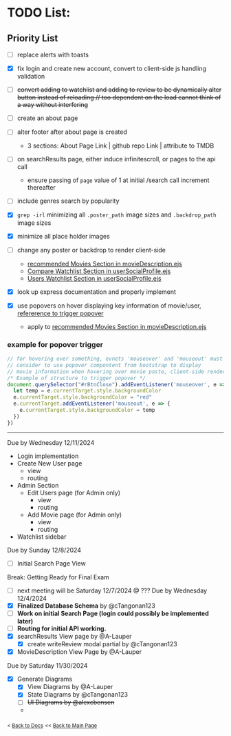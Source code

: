 # TODO List:
## Priority List
- [ ] replace alerts with toasts
- [x] fix login and create new account, convert to client-side js handling validation
- [ ] ~~convert adding to watchlist and adding to review to be dynamically alter button instead of reloading // too dependent on the load cannot think of a way without interfering~~
- [ ] create an about page
- [ ] alter footer after about page is created
  - 3 sections: About Page Link | github repo Link | attribute to TMDB
- [ ] on searchResults page, either induce infinitescroll, or pages to the api call
  - ensure passing of `page` value of 1 at initial /search call increment thereafter
- [ ] include genres search by popularity

- [x] `grep -irl` minimizing all `.poster_path` image sizes and `.backdrop_path` image sizes
- [x] minimize all place holder images
- [ ] change any poster or backdrop to render client-side 
  - [recommended Movies Section in movieDescription.ejs](/views/movieDescription.ejs?plain=1#L64)
  - [Compare Watchlist Section in userSocialProfile.ejs](/views/userSocialProfile.ejs?plain=1#L46)
  - [Users Watchlist Section in userSocialProfile.ejs](/views/userSocialProfile.ejs?plain=1#L60)
- [x] look up express documentation and properly implement
- [x] use popovers on hover displaying key information of movie/user, [refererence to trigger popover](https://getbootstrap.com/docs/5.3/components/popovers/#disabled-elements)
  - apply to [recommended Movies Section in movieDescription.ejs](/views/movieDescription.ejs?plain=1#L64)

### example for popover trigger
```js
// for hovering over something, evnets 'mouseover' and 'mouseout' must be used
// consider to use popover compontent from bootstrap to display
// movie information when hovering over movie poste, client-side render 
/* Example of structure to trigger popover */
document.querySelector("#rBtnClose").addEventListener('mouseover', e => {
  let temp = e.currentTarget.style.backgroundColor
  e.currentTarget.style.backgroundColor = "red"
  e.currentTarget.addEventListener('mouseout', e => {
    e.currentTarget.style.backgroundColor = temp
  })
})
```



---
Due by Wednesday 12/11/2024
- Login implementation
- Create New User page
  - view
  - routing
- Admin Section
  - Edit Users page (for Admin only)
    - view
    - routing
  - Add Movie page (for Admin only)
    - view
    - routing
- Watchlist sidebar

Due by Sunday 12/8/2024
- [ ] Initial Search Page View 

Break: Getting Ready for Final Exam
- [ ] next meeting will be Saturday 12/7/2024 @ ???
Due by Wednesday 12/4/2024 
- [x] **Finalized Database Schema** by @cTangonan123
- [ ] **Work on initial Search Page (login could possibly be implemented later)**
- [ ] **Routing for initial API working.**
- [x] searchResults View page by @A-Lauper
  - [x] create writeReview modal partial by @cTangonan123
- [x] MovieDescription View Page by @A-Lauper

Due by Saturday 11/30/2024
- [x] Generate Diagrams
  - [x] View Diagrams by @A-Lauper
  - [x] State Diagrams by @cTangonan123
  - [ ] ~~UI Diagrams by @alexcbensen~~

  - 

<sub>\< [Back to Docs](/docs/README.md)</sub>
<sub>\<\< [Back to Main Page](/README.md)</sub>